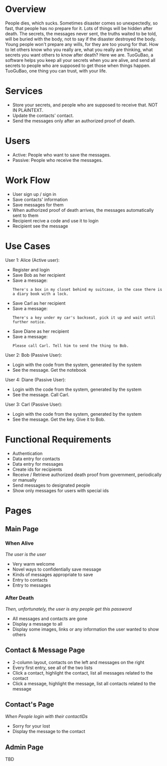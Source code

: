 # Overview
People dies, which sucks. Sometimes disaster comes so unexpectedly, so fast, that people has no prepare for it. Lots of things will be hidden after death. The secrets, the messages never sent, the truths waited to be told, will be buried with the body, not to say if the disaster destroyed the body. Young people won't prepare any wills, for they are too young for that. How to let others know who you really are, what you really are thinking, what secrets you want others to know after death? Here we are. TuoGuBao, a software helps you keep all your secrets when you are alive, and send all secrets to people who are supposed to get those when things happen. TuoGuBao, one thing you can trust, with your life.

# Services
- Store your secrets, and people who are supposed to receive that. NOT IN PLAINTEXT.
- Update the contacts' contact.
- Send the messages only after an authorized proof of death.

# Users
- Active: People who want to save the messages.
- Passive: People who receive the messages.

# Work Flow
- User sign up / sign in
- Save contacts' information
- Save messages for them
- When authorized proof of death arrives, the messages automatically sent to them
- Recipient recive a code and use it to login
- Recipient see the message

# Use Cases
User 1: Alice (Active user):
- Register and login
- Save Bob as her recipient
- Save a message: 
    ```
    There's a box in my closet behind my suitcase, in the case there is a diary book with a lock.
    ```
- Save Carl as her recipient
- Save a message: 
    ```
    There's a key under my car's backseat, pick it up and wait until further notice.
    ```
- Save Diane as her recipient
- Save a message: 
    ```
    Please call Carl. Tell him to send the thing to Bob.
    ```

User 2: Bob (Passive User):
- Login with the code from the system, generated by the system
- See the message. Get the notebook

User 4: Diane (Passive User):
- Login with the code from the system, generated by the system
- See the message. Call Carl.

User 3: Carl (Passive User):
- Login with the code from the system, generated by the system
- See the message. Get the key. Give it to Bob.

# Functional Requirements
- Authentication
- Data entry for contacts
- Data entry for messages
- Create ids for recipients
- Receive / Retrieve authorized death proof from government, periodically or manually
- Send messages to designated people
- Show only messages for users with special ids

# Pages
## Main Page
### When Alive
*The user is the user*
- Very warm welcome
- Novel ways to confidentially save message
- Kinds of messages appropriate to save
- Entry to contacts
- Entry to messages
### After Death
*Then, unfortunately, the user is any people get this password* 
- All messages and contacts are gone
- Display a message to all
- Display some images, links or any information the user wanted to show others

## Contact & Message Page
- 2-column layout, contacts on the left and messages on the right
- Every first entry, see all of the two lists
- Click a contact, highlight the contact, list all messages related to the contact
- Click a message, highlight the message, list all contacts related to the message

## Contact's Page
*When People login with their contactIDs*
- Sorry for your lost
- Display the message to the contact

## Admin Page
TBD